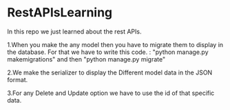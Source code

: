 # RestAPIsLearning

In this repo we just learned about the rest APIs.

1.When you make the any model then you have to migrate them to display in the database. For that we have to write this code. : "python manage.py makemigrations" and then "python manage.py migrate"

2.We make the serializer to display the Different model data in the JSON format.

3.For any Delete and Update option we have to use the id of that specific data.

